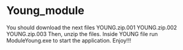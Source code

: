 # Young_module

You should download the next files
YOUNG.zip.001
YOUNG.zip.002
YOUNG.zip.003
Then, unzip the files. Inside YOUNG file run ModuleYoung.exe to start the application.
Enjoy!!!
